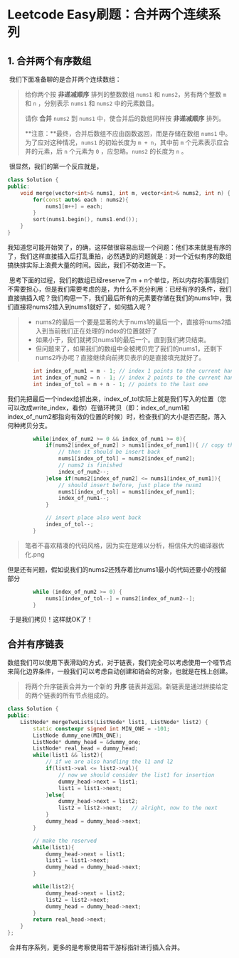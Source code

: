 # Leetcode Easy刷题：合并两个连续系列

## 1. 合并两个有序数组

​	我们下面准备聊的是合并两个连续数组：

> 给你两个按 **非递减顺序** 排列的整数数组 `nums1` 和 `nums2`，另有两个整数 `m` 和 `n` ，分别表示 `nums1` 和 `nums2` 中的元素数目。
>
> 请你 **合并** `nums2` 到 `nums1` 中，使合并后的数组同样按 **非递减顺序** 排列。
>
> **注意：**最终，合并后数组不应由函数返回，而是存储在数组 `nums1` 中。为了应对这种情况，`nums1` 的初始长度为 `m + n`，其中前 `m` 个元素表示应合并的元素，后 `n` 个元素为 `0` ，应忽略。`nums2` 的长度为 `n` 。

​	很显然，我们的第一个反应就是，

```c++
class Solution {
public:
    void merge(vector<int>& nums1, int m, vector<int>& nums2, int n) {
        for(const auto& each : nums2){
            nums1[m++] = each;
        }
        sort(nums1.begin(), nums1.end());
	}
}
```

​	我知道您可能开始笑了，的确，这样做很容易出现一个问题：他们本来就是有序的了，我们这样直接插入后打乱重拍，必然遇到的问题就是：对一个近似有序的数组搞快排实际上浪费大量的时间。因此，我们不妨改进一下。

​	思考下面的过程，我们的数组已经reserve了m + n个单位，所以内存的事情我们不需要担心，但是我们需要考虑的是，为什么不充分利用：已经有序的条件，我们直接搞插入呢？我们构思一下，我们最后所有的元素要存储在我们的nums1中，我们直接将nums2插入到nums1就好了，如何插入呢？

> - nums2的最后一个要是显著的大于nums1的最后一个，直接将nums2插入到当前我们正在处理的index的位置就好了
> - 如果小于，我们就拷贝nums1的最后一个。直到我们拷贝结束。
> - 但问题来了，如果我们的数组中全被拷贝完了我们的nums1，还剩下nums2咋办呢？直接继续向前拷贝表示的是直接填充就好了。

```cpp
        int index_of_num1 = m - 1; // index 1 points to the current handling session
        int index_of_num2 = n - 1; // index 2 points to the current handling session
        int index_of_tol = m + n - 1; // points to the last one
```

​	我们先把最后一个index给抓出来，index_of_tol实际上就是我们写入的位置（您可以改成write_index，看你）在循环拷贝（即：index_of_num1和index_of_num2都指向有效的位置的时候）时，检查我们的大小是否匹配，落入何种拷贝分支。

```cpp
        while(index_of_num2 >= 0 && index_of_num1 >= 0){
            if(nums2[index_of_num2] > nums1[index_of_num1]){ // copy the nums2
                // then it should be insert back
                nums1[index_of_tol] = nums2[index_of_num2];
                // nums2 is finished
                index_of_num2--;            
            }else if(nums2[index_of_num2] <= nums1[index_of_num1]){ 
                // should insert before, just place the nusm1
                nums1[index_of_tol] = nums1[index_of_num1];
                index_of_num1--;
            }

            // insert place also went back
            index_of_tol--;
        }
```

> 笔者不喜欢精凑的代码风格，因为实在是难以分析，相信伟大的编译器优化.png

​	但是还有问题，假如说我们的nums2还残存着比nums1最小的代码还要小的残留部分

```cpp
        while (index_of_num2 >= 0) {
            nums1[index_of_tol--] = nums2[index_of_num2--];
        }
```

​	于是我们拷贝！这样就OK了！

## 合并有序链表

​	数组我们可以使用下表滑动的方式，对于链表，我们完全可以考虑使用一个哑节点来简化边界条件，一般我们可以考虑自动创建和销会的对象，也就是在栈上创建。

> 将两个升序链表合并为一个新的 **升序** 链表并返回。新链表是通过拼接给定的两个链表的所有节点组成的。

```cpp
class Solution {
public:
    ListNode* mergeTwoLists(ListNode* list1, ListNode* list2) {
        static constexpr signed int MIN_ONE = -101;
        ListNode dummy_one(MIN_ONE);
        ListNode* dummy_head = &dummy_one;
        ListNode* real_head = dummy_head;
        while(list1 && list2){
            // if we are also handling the l1 and l2
            if(list1->val <= list2->val){
                // now we should consider the list1 for insertion
                dummy_head->next = list1;
                list1 = list1->next;
            }else{
                dummy_head->next = list2;
                list2 = list2->next;   // alright, now to the next  
            }
            dummy_head = dummy_head->next;
        }

        // make the reserved
        while(list1){
            dummy_head->next = list1;
            list1 = list1->next;
            dummy_head = dummy_head->next;
        }

        while(list2){
            dummy_head->next = list2;
            list2 = list2->next;          
            dummy_head = dummy_head->next;  
        }
        return real_head->next;
    }
};
```

​	合并有序系列，更多的是考察使用若干游标指针进行插入合并。